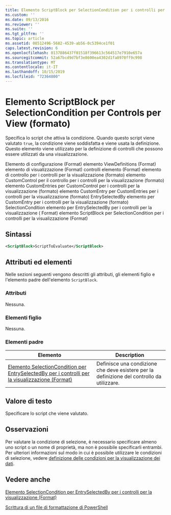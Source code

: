 ```yaml
---
title: Elemento ScriptBlock per SelectionCondition per i controlli per la visualizzazione (Format) | Microsoft Docs
ms.custom: ''
ms.date: 09/13/2016
ms.reviewer: ''
ms.suite: ''
ms.tgt_pltfrm: ''
ms.topic: article
ms.assetid: 08512496-5682-4539-ab56-0c5394ce1f01
caps.latest.revision: 6
ms.openlocfilehash: 0137886437f01518f396613c564517e7910e657a
ms.sourcegitcommit: 52a67bcd9d7bf3e8600ea4302d1fa8970ff9c998
ms.translationtype: MT
ms.contentlocale: it-IT
ms.lasthandoff: 10/15/2019
ms.locfileid: "72364800"
---
```

# <a name="scriptblock-element-for-selectioncondition-for-controls-for-view-format"></a>Elemento ScriptBlock per SelectionCondition per Controls per View (formato)

Specifica lo script che attiva la condizione. Quando questo script viene valutato `true`, la condizione viene soddisfatta e viene usata la definizione. Questo elemento viene utilizzato per la definizione di controlli che possono essere utilizzati da una visualizzazione.

Elemento di configurazione (Format) elemento ViewDefinitions (Format) elemento di visualizzazione (Format) controlli elemento (Format) elemento di controllo per i controlli per la visualizzazione (formato) elemento CustomControl per il controllo per i controlli per la visualizzazione (formato) elemento CustomEntries per CustomControl per i controlli per la visualizzazione (formato) elemento CustomEntry per CustomEntries per i controlli per la visualizzazione (formato) EntrySelectedBy elemento per CustomEntry per i controlli per la visualizzazione (formato) SelectionCondition elemento per EntrySelectedBy per i controlli per la visualizzazione ( Format) elemento ScriptBlock per SelectionCondition per i controlli per la visualizzazione (Format)

## <a name="syntax"></a>Sintassi

```xml
<ScriptBlock>ScriptToEvaluate</ScriptBlock>
```

## <a name="attributes-and-elements"></a>Attributi ed elementi

Nelle sezioni seguenti vengono descritti gli attributi, gli elementi figlio e l'elemento padre dell'elemento `ScriptBlock`.

### <a name="attributes"></a>Attributi

Nessuna.

### <a name="child-elements"></a>Elementi figlio

Nessuna.

### <a name="parent-elements"></a>Elementi padre

|Elemento|Description|
|-------------|-----------------|
|[Elemento SelectionCondition per EntrySelectedBy per i controlli per la visualizzazione (Format)](./selectioncondition-element-for-entryselectedby-for-controls-for-view-format.md)|Definisce una condizione che deve esistere per la definizione del controllo da utilizzare.|

## <a name="text-value"></a>Valore di testo

Specificare lo script che viene valutato.

## <a name="remarks"></a>Osservazioni

Per valutare la condizione di selezione, è necessario specificare almeno uno script o un nome di proprietà, ma non è possibile specificarli entrambi. Per ulteriori informazioni sul modo in cui è possibile utilizzare le condizioni di selezione, vedere [definizione delle condizioni per la visualizzazione dei dati](./defining-conditions-for-displaying-data.md).

## <a name="see-also"></a>Vedere anche

[Elemento SelectionCondition per EntrySelectedBy per i controlli per la visualizzazione (Format)](./selectioncondition-element-for-entryselectedby-for-controls-for-view-format.md)

[Scrittura di un file di formattazione di PowerShell](./writing-a-powershell-formatting-file.md)
